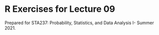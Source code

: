 # R Exercises for Lecture 09

Prepared for STA237: Probability, Statistics, and Data Analysis I- Summer 2021.
